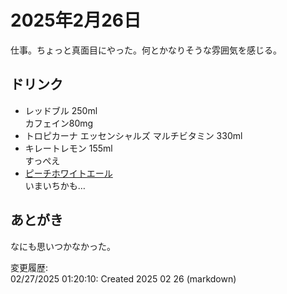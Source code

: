 # 2025年2月26日

仕事。ちょっと真面目にやった。何とかなりそうな雰囲気を感じる。

## ドリンク

- レッドブル 250ml  
カフェイン80mg
- トロピカーナ エッセンシャルズ マルチビタミン 330ml
- キレートレモン 155ml  
すっぺえ
- [ピーチホワイトエール](https://hokkaidobeer.com/fruitbrewing/fruit_brewing_peach_white_ale/)  
いまいちかも…

## あとがき

なにも思いつかなかった。

変更履歴:  
02/27/2025 01:20:10: Created 2025 02 26 (markdown)  
